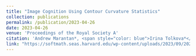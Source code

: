 ```yaml
---
title: "Image Cognition Using Contour Curvature Statistics"
collection: publications
permalink: /publication/2023-04-26
date: 2023-04-26
venue: 'Proceedings of the Royal Society A'
citation: 'Andrew Marantan*, <span style="color: blue">Irina Tolkova*</span>, and L Mahadevan. <br> Published in <i> Proceedings of the Royal Society A </i> (2023).'
link: "https://softmath.seas.harvard.edu/wp-content/uploads/2023/09/2023-10.pdf"
---
```

